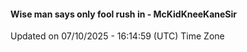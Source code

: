 #### Wise man says only fool rush in - McKidKneeKaneSir
Updated on 07/10/2025 - 16:14:59 (UTC) Time Zone

